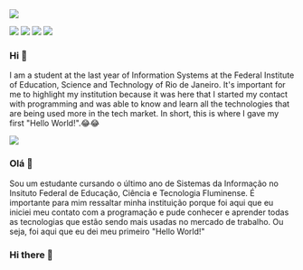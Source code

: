 <img src="https://img.shields.io/badge/language-English-blue">

[<img src="https://img.shields.io/badge/twitter-%231DA1F2.svg?&style=for-the-badge&logo=twitter&logoColor=white" />](https://twitter.com/Teixeira_83) [<img src="https://img.shields.io/badge/linkedin-%230077B5.svg?&style=for-the-badge&logo=linkedin&logoColor=white" />](https://www.linkedin.com/in/rafaelalvesdemedeirosteixeira/) [<img src = "https://img.shields.io/badge/instagram-%23E4405F.svg?&style=for-the-badge&logo=instagram&logoColor=white">](https://www.instagram.com/USERNAME/) [<img src = "https://img.shields.io/badge/facebook-%231877F2.svg?&style=for-the-badge&logo=facebook&logoColor=white">](https://www.facebook.com/rafaeldeteixeira)

### Hi 👋
I am a student at the last year of Information Systems at the Federal Institute of Education, Science and Technology of Rio de Janeiro. It's important for me to highlight my institution because it was here that I started my contact with programming and was able to know and learn all the technologies that are being used more in the tech market. 
In short, this is where I gave my first "Hello World!".😂😂







<img src="https://img.shields.io/badge/language-Portugu%C3%AAs-success">

### Olá 👋
Sou um estudante cursando o último ano de Sistemas da Informação no Insituto Federal de Educação, Ciência e Tecnologia Fluminense. É importante para mim ressaltar minha instituição porque foi aqui que eu iniciei meu contato com a programação e pude conhecer e aprender todas as tecnologias que estão sendo mais usadas no mercado de trabalho. Ou seja, foi aqui que eu dei meu primeiro "Hello World!"


<!-- 

I am recent engineering graduate looking for opportunities and collabaration in projects related to data science and deep learning.
- 🔭 I’m currently working on image classification (also, I am brushing up my data structures and algorithms skills regularly).
- 🌱 I’m currently learning Computer Vision and Deep Learning techniques using PyTorch.
- 🤝 I’m looking to collaborate on data science and deep learning projects.  -->

<!-- ![YOUR github stats](https://github-readme-stats.vercel.app/api?username=USERNAME) -->




### Hi there 👋

<!--
**teixeira83/teixeira83** is a ✨ _special_ ✨ repository because its `README.md` (this file) appears on your GitHub profile.

Here are some ideas to get you started:

- 🔭 I’m currently working on ...
- 🌱 I’m currently learning ...
- 👯 I’m looking to collaborate on ...
- 🤔 I’m looking for help with ...
- 💬 Ask me about ...
- 📫 How to reach me: ...
- 😄 Pronouns: ...
- ⚡ Fun fact: ...
-->
